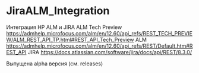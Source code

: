# JiraALM_Integration

Интеграция HP ALM и JIRA
ALM Tech Preview https://admhelp.microfocus.com/alm/en/12.60/api_refs/REST_TECH_PREVIEW/ALM_REST_API_TP.html#REST_API_Tech_Preview
ALM https://admhelp.microfocus.com/alm/en/12.60/api_refs/REST/Default.htm#REST_API
JIRA https://docs.atlassian.com/software/jira/docs/api/REST/8.3.0/

Выпущена alpha версия (см. releases)
